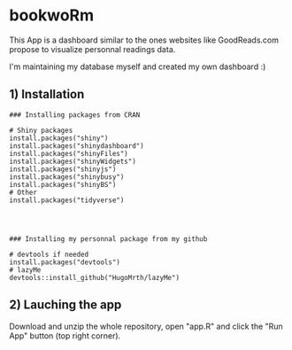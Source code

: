# bookwoRm

This App is a dashboard similar to the ones websites like GoodReads.com propose to visualize personnal readings data.

I'm maintaining my database myself and created my own dashboard :)


## 1) Installation

```
### Installing packages from CRAN

# Shiny packages
install.packages("shiny")
install.packages("shinydashboard")
install.packages("shinyFiles")
install.packages("shinyWidgets")
install.packages("shinyjs")
install.packages("shinybusy")
install.packages("shinyBS")
# Other
install.packages("tidyverse")




### Installing my personnal package from my github

# devtools if needed  
install.packages("devtools")
# lazyMe
devtools::install_github("HugoMrth/lazyMe")
```

## 2) Lauching the app

Download and unzip the whole repository, open "app.R" and click the "Run App" button (top right corner).
